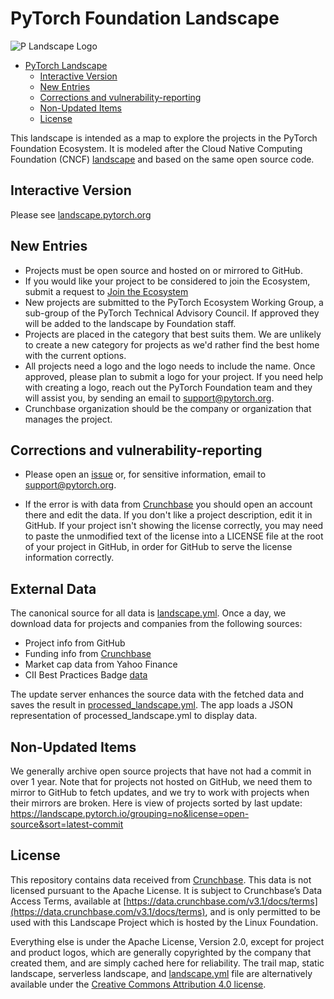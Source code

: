 # PyTorch Foundation Landscape

![P Landscape Logo](https://raw.githubusercontent.com/pytorch/pytorch/0d4cedaa47c7ee22042eb24e87eb3cfe95502404/docs/source/_static/img/pytorch-logo-dark.svg)

- [PyTorch Landscape](#pytorch-foundation-landscape)
  * [Interactive Version](#interactive-version)
  * [New Entries](#new-entries)
  * [Corrections and vulnerability-reporting](#Corrections-and-vulnerability-reporting)
  * [Non-Updated Items](#non-updated-items)
  * [License](#license)

This landscape is intended as a map to explore the projects in the PyTorch Foundation Ecosystem. It is modeled after the Cloud Native Computing Foundation (CNCF) [landscape](https://landscape.cncf.io) and based on the same open source code.

## Interactive Version

Please see [landscape.pytorch.org](https://landscape.pytorch.org/)

## New Entries

* Projects must be open source and hosted on or mirrored to GitHub.
* If you would like your project to be considered to join the Ecosystem, submit a request to [Join the Ecosystem](https://pytorch.org/ecosystem/join)
* New projects are submitted to the PyTorch Ecosystem Working Group, a sub-group of the PyTorch Technical Advisory Council.  If approved they will be added to the landscape by Foundation staff. 
* Projects are placed in the category that best suits them. We are unlikely to create a new category for projects as we'd rather find the best home with the current options.
* All projects need a logo and the logo needs to include the name. Once approved, please plan to submit a logo for your project.  If you need help with creating a logo, reach out the PyTorch Foundation team and they will assist you, by sending an email to support@pytorch.org. 
* Crunchbase organization should be the company or organization that manages the project. 


## Corrections and vulnerability-reporting
* Please open an [issue](https://github.com/pytorch/landscape/issues/new) or, for sensitive information, email  to support@pytorch.org.  

* If the error is with data from [Crunchbase](https://www.crunchbase.com/) you should open an account there and edit the data. If you don't like a project description, edit it in GitHub. If your project isn't showing the license correctly, you may need to paste the unmodified text of the license into a LICENSE file at the root of your project in GitHub, in order for GitHub to serve the license information correctly.

## External Data

The canonical source for all data is [landscape.yml](landscape.yml). Once a day, we download data for projects and companies from the following sources:

* Project info from GitHub
* Funding info from [Crunchbase](https://www.crunchbase.com/)
* Market cap data from Yahoo Finance
* CII Best Practices Badge [data](https://bestpractices.coreinfrastructure.org/)

The update server enhances the source data with the fetched data and saves the result in [processed_landscape.yml](processed_landscape.yml). The app loads a JSON representation of processed_landscape.yml to display data.

## Non-Updated Items

We generally archive open source projects that have not had a commit in over 1 year. Note that for projects not hosted on GitHub, we need them to mirror to GitHub to fetch updates, and we try to work with projects when their mirrors are broken. Here is view of projects sorted by last update: https://landscape.pytorch.io/grouping=no&license=open-source&sort=latest-commit

## License

This repository contains data received from [Crunchbase](http://www.crunchbase.com). This data is not licensed pursuant to the Apache License. It is subject to Crunchbase’s Data Access Terms, available at [https://data.crunchbase.com/v3.1/docs/terms](https://data.crunchbase.com/v3.1/docs/terms), and is only permitted to be used with this Landscape Project which is hosted by the Linux Foundation.

Everything else is under the Apache License, Version 2.0, except for project and product logos, which are generally copyrighted by the company that created them, and are simply cached here for reliability. The trail map, static landscape, serverless landscape, and [landscape.yml](landscape.yml) file are alternatively available under the [Creative Commons Attribution 4.0 license](https://creativecommons.org/licenses/by/4.0/).



